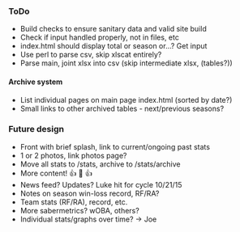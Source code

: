 ### ToDo
- Build checks to ensure sanitary data and valid site build
- Check if input handled properly, not in files, etc
- index.html should display total or season or...?  Get input
- Use perl to parse csv, skip xlscat entirely?
- Parse main, joint xlsx into csv (skip intermediate xlsx, (tables?))
#### Archive system
- List individual pages on main page index.html (sorted by date?)
- Small links to other archived tables - next/previous seasons?
### Future design
- Front with brief splash, link to current/ongoing past stats
- 1 or 2 photos, link photos page?
- Move all stats to /stats, archive to /stats/archive
- More content! :+1: :100: :+1:
- News feed? Updates?  Luke hit for cycle 10/21/15
- Notes on season win-loss record, RF/RA?
- Team stats (RF/RA), record, etc.
- More sabermetrics?  wOBA, others?
- Individual stats/graphs over time? -> Joe
